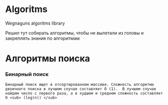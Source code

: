 # Algoritms
Wegnaguns algoritms library

Решил тут собирать алгоритмы, чтобы не вылетали из головы и закреплять знания по алгоритмам


# Алгоритмы поиска

### Бинарный поиск

`Бинарный поиск ищет в отсортированном массиве.
Сложность алгоритма двоичного поиска в лучшем случае составляет O (1). 
В лучшем случае найдем число с первого раза, а в худшем и среднем сложность составляет O <sub> (log(n)) </sub> `
